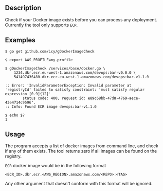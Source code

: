 ## Description

Check if your Docker image exists before you can process any deployment.
Currently the tool only supports `ECR`.

## Examples

```
$ go get github.com/icy/gDockerImageCheck

$ export AWS_PROFILE=my-profile

$ gDockerImageCheck /services/base/docker.go \
    1234.dkr.ecr.eu-west-1.amazonaws.com/devops:bar-v0.0.0 \
    541497436480.dkr.ecr.eu-west-1.amazonaws.com/devops:bar-v1.1.0

:: Error: 'InvalidParameterException: Invalid parameter at 'registryId' failed to satisfy constraint: 'must satisfy regular expression [0-9]{12}'
        status code: 400, request id: e89c68bb-47d8-4769-aece-43e4714c9596'.
:: Info: Found ECR image devops:bar-v1.1.0

$ echo $?
1
```

## Usage

The program accepts a list of docker images from command line,
and check if any of them exists. The tool returns zero if all images
can be found on the registry.

`ECR` docker image would be in the following format

```
<ECR_ID>.dkr.ecr.<AWS_REGION>.amazonaws.com/<REPO>:<TAG>
```

Any other argument that doesn't conform with this format will be ignored.
